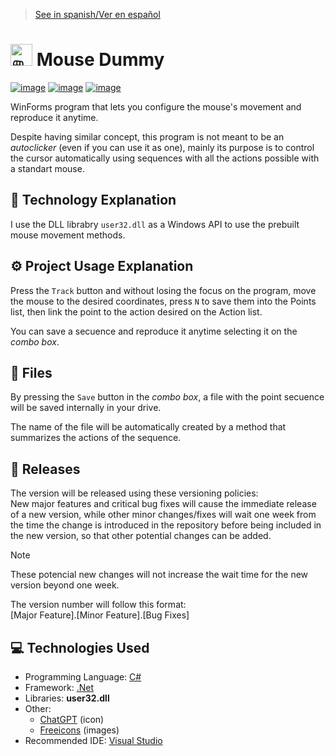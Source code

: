 > [See in spanish/Ver en español](https://github.com/LuisMiSanVe/MouseDummy/blob/main/README.es.md)
#  <img src="https://github.com/LuisMiSanVe/MouseDummy/blob/main/MouseDummy/Resources/icon.ico" width=35 height=35 alt="🖱️"> Mouse Dummy
[![image](https://img.shields.io/badge/C%23-239120?style=for-the-badge&logo=csharp&logoColor=white)](https://dotnet.microsoft.com/en-us/languages/csharp)
[![image](https://img.shields.io/badge/.NET-5C2D91?style=for-the-badge&logo=.net&logoColor=white)](https://dotnet.microsoft.com/en-us/learn/dotnet/what-is-dotnet)
[![image](https://img.shields.io/badge/Visual_Studio-5C2D91?style=for-the-badge&logo=visual%20studio&logoColor=white)](https://visualstudio.microsoft.com/)

WinForms program that lets you configure the mouse's movement and reproduce it anytime.

Despite having similar concept, this program is not meant to be an *autoclicker* (even if you can use it as one), mainly its purpose is to control the cursor automatically using sequences with all the actions possible with a standart mouse.

## 📝 Technology Explanation
I use the DLL librabry `user32.dll` as a Windows API to use the prebuilt mouse movement methods.

## ⚙️ Project Usage Explanation
Press the `Track` button and without losing the focus on the program, move the mouse to the desired coordinates, press `N` to save them into the Points list, then link the point to the action desired on the Action list.

You can save a secuence and reproduce it anytime selecting it on the *combo box*.

## 📂 Files
By pressing the `Save` button in the *combo box*, a file with the point secuence will be saved internally in your drive.

The name of the file will be automatically created by a method that summarizes the actions of the sequence.

## 🚀 Releases
The version will be released using these versioning policies:\
New major features and critical bug fixes will cause the immediate release of a new version, while other minor changes/fixes will wait one week from the time the change is introduced in the repository before being included in the new version, so that other potential changes can be added.
>[!NOTE]
>These potencial new changes will not increase the wait time for the new version beyond one week.

The version number will follow this format: \
\[Major Feature\].\[Minor Feature\].\[Bug Fixes\]

## 💻 Technologies Used
- Programming Language: [C#](https://dotnet.microsoft.com/en-us/languages/csharp) 
- Framework: [.Net](https://dotnet.microsoft.com/en-us/learn/dotnet/what-is-dotnet)
- Libraries: **user32.dll**
- Other:
  - [ChatGPT](https://chatgpt.com/) (icon)
  - [Freeicons](https://freeicons.io/) (images)
- Recommended IDE: [Visual Studio](https://visualstudio.microsoft.com/)
